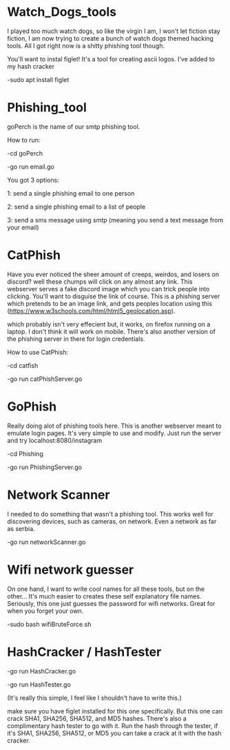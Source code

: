 # Watch_Dogs_tools
I played too much watch dogs, so like the virgin I am, I won't let fiction stay fiction, I am now trying to create a bunch of watch dogs themed hacking tools. All I got right now is a shitty phishing tool though.

You'll want to instal figlet! It's a tool for creating ascii logos. I've added to my hash cracker

-sudo apt install figlet

# Phishing_tool
goPerch is the name of our smtp phishing tool.

How to run:

-cd goPerch

-go run email.go

You got 3 options:

1: send a single phishing email to one person

2: send a single phishing email to a list of people

3: send a sms message using smtp (meaning you send a text message from your email)

# CatPhish
Have you ever noticed the sheer amount of creeps, weirdos, and losers on discord? well these chumps will click on any almost any link. 
This webserver serves a fake discord image which you can trick people into clicking. You'll want to disguise the link of course.
This is a phishing server which pretends to be an image link, and gets peoples location using this (https://www.w3schools.com/html/html5_geolocation.asp).

which probably isn't very effecient but, it works, on firefox running on a laptop. I don't think it will work on mobile. There's also another version of the phishing server in there for login credentials.

How to use CatPhish:

-cd catfish

-go run catPhishServer.go



# GoPhish
Really doing alot of phishing tools here. This is another webserver meant to emulate login pages. It's very simple to use and modify.
Just run the server and try localhost:8080/instagram

-cd Phishing

-go run PhishingServer.go

# Network Scanner
I needed to do something that wasn't a phishing tool. This works well for discovering devices, such as cameras, on network. Even a network as far as serbia.

-go run networkScanner.go

# Wifi network guesser
On one hand, I want to write cool names for all these tools, but on the other... It's much easier to creates these self explanatory file names.
Seriously, this one just guesses the password for wifi networks. Great for when you forget your own.

-sudo bash wifiBruteForce.sh

# HashCracker / HashTester

-go run HashCracker.go

-go run HashTester.go

(It's really this simple, I feel like I shouldn't have to write this.)

make sure you have figlet installed for this one specifically. But this one can crack SHA1, SHA256, SHA512, and MD5 hashes. There's also a complimentary hash tester to go with it. 
Run the hash through the tester, if it's SHA1, SHA256, SHA512, or MD5 you can take a crack at it with the hash cracker.
